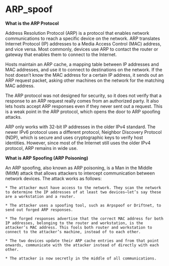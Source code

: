 # ARP_spoof
**What is the ARP Protocol**

Address Resolution Protocol (ARP) is a protocol that enables network communications to reach a specific device on the network. ARP translates Internet Protocol (IP) addresses to a Media Access Control (MAC) address, and vice versa. Most commonly, devices use ARP to contact the router or gateway that enables them to connect to the Internet.

Hosts maintain an ARP cache, a mapping table between IP addresses and MAC addresses, and use it to connect to destinations on the network. If the host doesn’t know the MAC address for a certain IP address, it sends out an ARP request packet, asking other machines on the network for the matching MAC address. 

The ARP protocol was not designed for security, so it does not verify that a response to an ARP request really comes from an authorized party. It also lets hosts accept ARP responses even if they never sent out a request. This is a weak point in the ARP protocol, which opens the door to ARP spoofing attacks.

ARP only works with 32-bit IP addresses in the older IPv4 standard. The newer IPv6 protocol uses a different protocol, Neighbor Discovery Protocol (NDP), which is secure and uses cryptographic keys to verify host identities. However, since most of the Internet still uses the older IPv4 protocol, ARP remains in wide use.

**What is ARP Spoofing (ARP Poisoning)**

An ARP spoofing, also known as ARP poisoning, is a Man in the Middle (MitM) attack that allows attackers to intercept communication between network devices. The attack works as follows:

    * The attacker must have access to the network. They scan the network to determine the IP addresses of at least two devices⁠—let’s say these are a workstation and a router. 
    
    * The attacker uses a spoofing tool, such as Arpspoof or Driftnet, to send out forged ARP responses. 
    
    * The forged responses advertise that the correct MAC address for both IP addresses, belonging to the router and workstation, is the attacker’s MAC address. This fools both router and workstation to connect to the attacker’s machine, instead of to each other.
    
    * The two devices update their ARP cache entries and from that point onwards, communicate with the attacker instead of directly with each other.
    
    * The attacker is now secretly in the middle of all communications.
